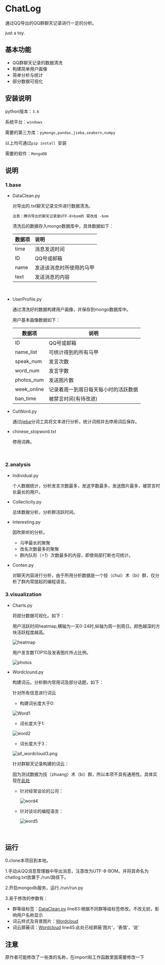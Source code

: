 # ChatLog

通过QQ导出的QQ群聊天记录进行一定的分析。

just a toy.

## 基本功能

* QQ群聊天记录的数据清洗
* 构建简单用户画像
* 简单分析与统计
* 部分数据可视化

## 安装说明

python版本：`3.6`

系统平台：`windows`

需要的第三方库：`pymongo,pandas,jieba,seaborn,numpy`

以上均可通过`pip install `安装

需要的软件：`MongoDB`

## 说明

### 1.base

- DataClean.py

  对导出的.txt聊天记录文件进行数据清洗。

  `注意：腾讯导出的聊天记录是UTF-8+bom的 需改成 -bom`

  清洗后的数据存入mongo数据库中，具体数据如下：

  | 数据项  | 说明           |
  | ---- | :----------- |
  | time | 消息发送时间       |
  | ID   | QQ号或邮箱       |
  | name | 发送该消息时所使用的马甲 |
  | text | 发送消息的内容      |

  ​

- UserProfile.py

  通过清洗好的数据构建用户画像，并保存到mongo数据库中。

  用户基本画像数据如下：

  | 数据项         | 说明                 |
  | ----------- | ------------------ |
  | ID          | QQ号或邮箱             |
  | name_list   | 可统计得到的所有马甲         |
  | speak_num   | 发言次数               |
  | word_num    | 发言字数               |
  | photos_num  | 发送图片数              |
  | week_online | 记录着周一到周日每天每小时的活跃数据 |
  | ban_time    | 被禁言时间(有待改进)        |





- CutWord.py

  通过[jieba](https://github.com/fxsjy/jieba)分词工具将文本进行分析，统计词频并去停用词后保存。

- chinese_stopword.txt

  停用词典。

  ​

### 2.analysis

- Individual.py

  个人数据统计，分析发言次数最多，发送字数最多，发送图片最多，被禁言时长最长的用户。

- Collecticity.py

  总体数据分析，分析群活跃时间。

- Interesting.py

  因吹斯听的分析。

  - 马甲最长的聚聚
  - 改名次数最多的聚聚
  - 群内队形（+1）次数最多的内容，即使局部打断也可统计。

- Conten.py

  对聊天内容进行分析，由于所用分析数据是一个技（chui）术（bi）群，仅分析了群内常提起的编程语言。



### 3.visualization

- Charts.py

  将部分数据可视化。如下：

  用户活跃时间heatmap,横轴为一天0-24时,纵轴为周一到周日。颜色越深的方块活跃程度越高。

  ![heatmap](https://github.com/DingHanyang/chatLog/blob/master/photos/user_time_online.png?raw=true)

  用户发言数TOP10及发表图片所占比例。

  ![photos](https://github.com/DingHanyang/chatLog/blob/master/photos/speak_photo_in_total.png?raw=true)



- Wordclound.py

  构建词云。分析群内常用词及部分话题，如下：

  针对所有信息进行词云

  - 构建词长度大于0:

  ![Word1](https://github.com/DingHanyang/chatLog/blob/master/photos/all_wordcloud0.png?raw=true)

  - 词长度大于1:

  ![word2](https://github.com/DingHanyang/chatLog/blob/master/photos/all_wordcloud1.png?raw=true)

  - 词长度大于3：

  ![all_wordcloud3.png](https://github.com/DingHanyang/chatLog/blob/master/photos/all_wordcloud3.png?raw=true)

  针对群聊天记录构建的词云：

  因为测试数据为技（zhuang）术（bi）群，所以本项不具有通用性。具体实现在[此处](https://github.com/DingHanyang/chatLog/blob/master/visualization/Wordcloud.py)

  - 针对经常谈论的公司：

    ![word4](https://github.com/DingHanyang/chatLog/blob/master/photos/company_wordcloud.png?raw=true)

  - 针对谈论的编程语言：

    ![word5](https://github.com/DingHanyang/chatLog/blob/master/photos/PL_wordcloud.png?raw=true)

    ​


## 运行

0.clone本项目到本地。

1.手动从QQ消息管理器中导出消息，注意改为UTF-8-BOM。并将其命名为chatlog.txt放置于./run/路径下。

2.开启mongodb服务，运行./run/run.py

3.易于修改的参数有：

- 群等级标签：[DataClean.py](https://github.com/DingHanyang/chatLog/blob/master/base/DataClean.py)    line83:根据不同群等级标签修改。不改无妨，影响用户名称显示
- 词云样式及背景图片：[Wordcloud](https://github.com/DingHanyang/chatLog/blob/master/visualization/Wordcloud.py) 
- 词云屏蔽词：[Wordcloud](https://github.com/DingHanyang/chatLog/blob/master/visualization/Wordcloud.py) line45:此处已经屏蔽‘图片’，‘表情’，‘说’

## 注意

原作者可能修改了一些类的名称，在import和工作函数里面需要修改一下


 














